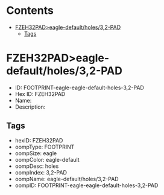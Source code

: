 



Contents
========

* [FZEH32PAD>eagle-default/holes/3,2-PAD](#fzeh32padeagle-defaultholes32-pad)
	* [Tags](#tags)

# FZEH32PAD>eagle-default/holes/3,2-PAD

- ID: FOOTPRINT-eagle-eagle-default-holes-3,2-PAD
- Hex ID: FZEH32PAD
- Name: 
- Description: 

## Tags

- hexID: FZEH32PAD
- oompType: FOOTPRINT
- oompSize: eagle
- oompColor: eagle-default
- oompDesc: holes
- oompIndex: 3,2-PAD
- oompName: eagle-default/holes/3,2-PAD
- oompID: FOOTPRINT-eagle-eagle-default-holes-3,2-PAD
